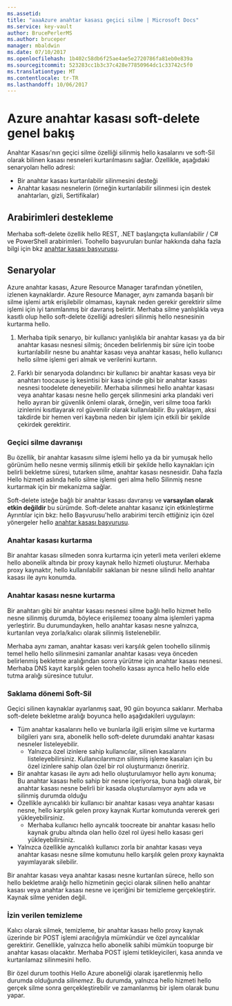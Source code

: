 ```yaml
---
ms.assetid: 
title: "aaaAzure anahtar kasası geçici silme | Microsoft Docs"
ms.service: key-vault
author: BrucePerlerMS
ms.author: bruceper
manager: mbaldwin
ms.date: 07/10/2017
ms.openlocfilehash: 1b402c58db6f25ae4ae5e2720786fa81eb0e839a
ms.sourcegitcommit: 523283cc1b3c37c428e77850964dc1c33742c5f0
ms.translationtype: MT
ms.contentlocale: tr-TR
ms.lasthandoff: 10/06/2017
---
```

# <a name="azure-key-vault-soft-delete-overview"></a>Azure anahtar kasası soft-delete genel bakış

Anahtar Kasası'nın geçici silme özelliği silinmiş hello kasalarını ve soft-Sil olarak bilinen kasası nesneleri kurtarılmasını sağlar. Özellikle, aşağıdaki senaryoları hello adresi:

- Bir anahtar kasası kurtarılabilir silinmesini desteği
- Anahtar kasası nesnelerin (örneğin kurtarılabilir silinmesi için destek anahtarları, gizli, Sertifikalar)

## <a name="supporting-interfaces"></a>Arabirimleri destekleme

Merhaba soft-delete özellik hello REST, .NET başlangıçta kullanılabilir / C# ve PowerShell arabirimleri. Toohello başvuruları bunlar hakkında daha fazla bilgi için bkz [anahtar kasası başvurusu](https://docs.microsoft.com/azure/key-vault/).

## <a name="scenarios"></a>Senaryolar

Azure anahtar kasası, Azure Resource Manager tarafından yönetilen, izlenen kaynaklardır. Azure Resource Manager, aynı zamanda başarılı bir silme işlemi artık erişilebilir olmaması, kaynak neden gerekir gerektirir silme işlemi için iyi tanımlanmış bir davranış belirtir. Merhaba silme yanlışlıkla veya kasıtlı olup hello soft-delete özelliği adresleri silinmiş hello nesnesinin kurtarma hello.

1. Merhaba tipik senaryo, bir kullanıcı yanlışlıkla bir anahtar kasası ya da bir anahtar kasası nesnesi silmiş; önceden belirlenmiş bir süre için toobe kurtarılabilir nesne bu anahtar kasası veya anahtar kasası, hello kullanıcı hello silme işlemi geri almak ve verilerini kurtarın.

2. Farklı bir senaryoda dolandırıcı bir kullanıcı bir anahtar kasası veya bir anahtarı toocause iş kesintisi bir kasa içinde gibi bir anahtar kasası nesnesi toodelete deneyebilir. Merhaba silinmesi hello anahtar kasası veya anahtar kasası nesne hello gerçek silinmesini arka plandaki veri hello ayıran bir güvenlik önlemi olarak, örneğin, veri silme tooa farklı izinlerini kısıtlayarak rol güvenilir olarak kullanılabilir. Bu yaklaşım, aksi takdirde bir hemen veri kaybına neden bir işlem için etkili bir şekilde çekirdek gerektirir.

### <a name="soft-delete-behavior"></a>Geçici silme davranışı

Bu özellik, bir anahtar kasasını silme işlemi hello ya da bir yumuşak hello görünüm hello nesne vermiş silinmiş etkili bir şekilde hello kaynakları için belirli bekletme süresi, tutarken silme, anahtar kasası nesnesidir. Daha fazla Hello hizmeti aslında hello silme işlemi geri alma hello Silinmiş nesne kurtarmak için bir mekanizma sağlar. 

Soft-delete isteğe bağlı bir anahtar kasası davranışı ve **varsayılan olarak etkin değildir** bu sürümde. Soft-delete anahtar kasanız için etkinleştirme Ayrıntılar için bkz: hello Başvurusu'hello arabirimi tercih ettiğiniz için özel yönergeler hello [anahtar kasası başvurusu](https://docs.microsoft.com/azure/key-vault/).

### <a name="key-vault-recovery"></a>Anahtar kasası kurtarma

Bir anahtar kasası silmeden sonra kurtarma için yeterli meta verileri ekleme hello abonelik altında bir proxy kaynak hello hizmeti oluşturur. Merhaba proxy kaynaktır, hello kullanılabilir saklanan bir nesne silindi hello anahtar kasası ile aynı konumda. 

### <a name="key-vault-object-recovery"></a>Anahtar kasası nesne kurtarma

Bir anahtarı gibi bir anahtar kasası nesnesi silme bağlı hello hizmet hello nesne silinmiş durumda, böylece erişilemez tooany alma işlemleri yapma yerleştirir. Bu durumundayken, hello anahtar kasası nesne yalnızca, kurtarılan veya zorla/kalıcı olarak silinmiş listelenebilir. 

Merhaba aynı zaman, anahtar kasası veri karşılık gelen toohello silinmiş temel hello hello silinmesini zamanlar anahtar kasası veya önceden belirlenmiş bekletme aralığından sonra yürütme için anahtar kasası nesnesi. Merhaba DNS kayıt karşılık gelen toohello kasası ayrıca hello hello elde tutma aralığı süresince tutulur.

### <a name="soft-delete-retention-period"></a>Saklama dönemi Soft-Sil

Geçici silinen kaynaklar ayarlanmış saat, 90 gün boyunca saklanır. Merhaba soft-delete bekletme aralığı boyunca hello aşağıdakileri uygulayın:

- Tüm anahtar kasalarını hello ve bunlarla ilgili erişim silme ve kurtarma bilgileri yanı sıra, abonelik hello soft-delete durumdaki anahtar kasası nesneler listeleyebilir.
    - Yalnızca özel izinlere sahip kullanıcılar, silinen kasalarını listeleyebilirsiniz. Kullanıcılarımızın silinmiş işleme kasaları için bu özel izinlere sahip olan özel bir rol oluşturmanızı öneririz.
- Bir anahtar kasası ile aynı adı hello oluşturulamıyor hello aynı konuma; Bu anahtar kasası hello sahip bir nesne içeriyorsa, buna bağlı olarak, bir anahtar kasası nesne belirli bir kasada oluşturulamıyor aynı ada ve silinmiş durumda olduğu 
- Özellikle ayrıcalıklı bir kullanıcı bir anahtar kasası veya anahtar kasası nesne, hello karşılık gelen proxy kaynak Kurtar komutunda vererek geri yükleyebilirsiniz.
    - Merhaba kullanıcı hello ayrıcalık toocreate bir anahtar kasası hello kaynak grubu altında olan hello özel rol üyesi hello kasası geri yükleyebilirsiniz.
- Yalnızca özellikle ayrıcalıklı kullanıcı zorla bir anahtar kasası veya anahtar kasası nesne silme komutunu hello karşılık gelen proxy kaynakta yayımlayarak silebilir.

Bir anahtar kasası veya anahtar kasası nesne kurtarılan sürece, hello son hello bekletme aralığı hello hizmetinin geçici olarak silinen hello anahtar kasası veya anahtar kasası nesne ve içeriğini bir temizleme gerçekleştirir. Kaynak silme yeniden değil.

### <a name="permitted-purge"></a>İzin verilen temizleme

Kalıcı olarak silmek, temizleme, bir anahtar kasası hello proxy kaynak üzerinde bir POST işlemi aracılığıyla mümkündür ve özel ayrıcalıklar gerektirir. Genellikle, yalnızca hello abonelik sahibi mümkün toopurge bir anahtar kasası olacaktır. Merhaba POST işlemi tetikleyicileri, kasa anında ve kurtarılamaz silinmesini hello. 

Bir özel durum toothis Hello Azure aboneliği olarak işaretlenmiş hello durumda olduğunda *silinemez*. Bu durumda, yalnızca hello hizmeti hello gerçek silme sonra gerçekleştirebilir ve zamanlanmış bir işlem olarak bunu yapar. 



